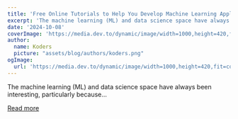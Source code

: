 ```yaml
---
title: 'Free Online Tutorials to Help You Develop Machine Learning Applications'
excerpt: 'The machine learning (ML) and data science space have always been interesting, particularly because...'
date: '2024-10-08'
coverImage: 'https://media.dev.to/dynamic/image/width=1000,height=420,fit=cover,gravity=auto,format=auto/https%3A%2F%2Fdev-to-uploads.s3.amazonaws.com%2Fuploads%2Farticles%2Fvi06b5ne5w2nkmsftyyy.jpg'
author:
  name: Koders
  picture: "assets/blog/authors/koders.png"
ogImage:
  url: 'https://media.dev.to/dynamic/image/width=1000,height=420,fit=cover,gravity=auto,format=auto/https%3A%2F%2Fdev-to-uploads.s3.amazonaws.com%2Fuploads%2Farticles%2Fvi06b5ne5w2nkmsftyyy.jpg'
---
```


The machine learning (ML) and data science space have always been interesting, particularly because...

[Read more](https://dev.to/kitops/free-online-tutorials-to-help-you-develop-machine-learning-applications-2p5l)
